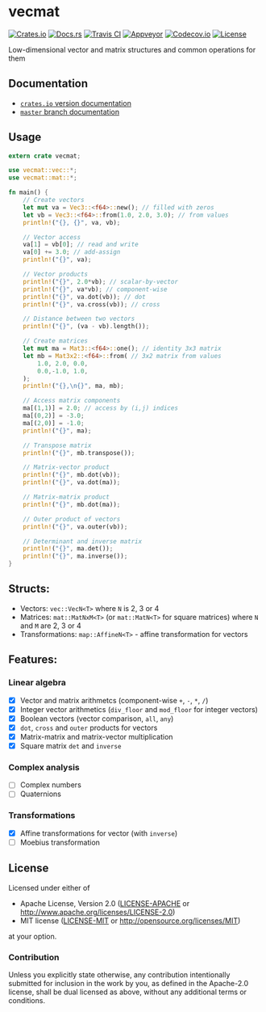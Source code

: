 # vecmat

[![Crates.io][crates_badge]][crates]
[![Docs.rs][docs_badge]][docs]
[![Travis CI][travis_badge]][travis]
[![Appveyor][appveyor_badge]][appveyor]
[![Codecov.io][codecov_badge]][codecov]
[![License][license_badge]][license]

[crates_badge]: https://img.shields.io/crates/v/vecmat.svg
[docs_badge]: https://docs.rs/vecmat/badge.svg
[travis_badge]: https://api.travis-ci.org/nthend/vecmat-rs.svg
[appveyor_badge]: https://ci.appveyor.com/api/projects/status/github/nthend/vecmat-rs?branch=master&svg=true
[codecov_badge]: https://codecov.io/gh/nthend/vecmat-rs/graphs/badge.svg
[license_badge]: https://img.shields.io/crates/l/ringbuf.svg

[crates]: https://crates.io/crates/vecmat
[docs]: https://docs.rs/vecmat
[travis]: https://travis-ci.org/nthend/vecmat-rs
[appveyor]: https://ci.appveyor.com/project/nthend/vecmat-rs
[codecov]: https://codecov.io/gh/nthend/vecmat-rs
[license]: #license

Low-dimensional vector and matrix structures and common operations for them

## Documentation

+ [`crates.io` version documentation](https://docs.rs/vecmat)
+ [`master` branch documentation](https://nthend.github.io/vecmat-rs/target/doc/vecmat/index.html)

## Usage

```rust
extern crate vecmat;

use vecmat::vec::*;
use vecmat::mat::*;

fn main() {
    // Create vectors
    let mut va = Vec3::<f64>::new(); // filled with zeros
    let vb = Vec3::<f64>::from(1.0, 2.0, 3.0); // from values
    println!("{}, {}", va, vb);

    // Vector access
    va[1] = vb[0]; // read and write 
    va[0] += 3.0; // add-assign
    println!("{}", va);

    // Vector products
    println!("{}", 2.0*vb); // scalar-by-vector
    println!("{}", va*vb); // component-wise
    println!("{}", va.dot(vb)); // dot
    println!("{}", va.cross(vb)); // cross

    // Distance between two vectors
    println!("{}", (va - vb).length());

    // Create matrices
    let mut ma = Mat3::<f64>::one(); // identity 3x3 matrix
    let mb = Mat3x2::<f64>::from( // 3x2 matrix from values
        1.0, 2.0, 0.0,
        0.0,-1.0, 1.0,
    );
    println!("{},\n{}", ma, mb);

    // Access matrix components
    ma[(1,1)] = 2.0; // access by (i,j) indices
    ma[(0,2)] = -3.0;
    ma[(2,0)] = -1.0;
    println!("{}", ma);

    // Transpose matrix
    println!("{}", mb.transpose());

    // Matrix-vector product
    println!("{}", mb.dot(vb));
    println!("{}", va.dot(ma));

    // Matrix-matrix product
    println!("{}", mb.dot(ma));

    // Outer product of vectors
    println!("{}", va.outer(vb));

    // Determinant and inverse matrix
    println!("{}", ma.det());
    println!("{}", ma.inverse());
}
```

## Structs:

+ Vectors: `vec::VecN<T>` where `N` is 2, 3 or 4
+ Matrices: `mat::MatNxM<T>` (or `mat::MatN<T>` for square matrices) where `N` and `M` are 2, 3 or 4
+ Transformations: `map::AffineN<T>` - affine transformation for vectors

## Features:

### Linear algebra
- [x] Vector and matrix arithmetcs (component-wise `+`, `-`, `*`, `/`)
- [x] Integer vector arithmetics (`div_floor` and `mod_floor` for integer vectors)
- [x] Boolean vectors (vector comparison, `all`, `any`)
- [x] `dot`, `cross` and `outer` products for vectors
- [x] Matrix-matrix and matrix-vector multiplication
- [x] Square matrix `det` and `inverse`

### Complex analysis
- [ ] Complex numbers
- [ ] Quaternions

### Transformations
- [x] Affine transformations for vector (with `inverse`)
- [ ] Moebius transformation

## License

Licensed under either of

 * Apache License, Version 2.0 ([LICENSE-APACHE](LICENSE-APACHE) or http://www.apache.org/licenses/LICENSE-2.0)
 * MIT license ([LICENSE-MIT](LICENSE-MIT) or http://opensource.org/licenses/MIT)

at your option.

### Contribution

Unless you explicitly state otherwise, any contribution intentionally submitted
for inclusion in the work by you, as defined in the Apache-2.0 license, shall be dual licensed as above, without any
additional terms or conditions.
